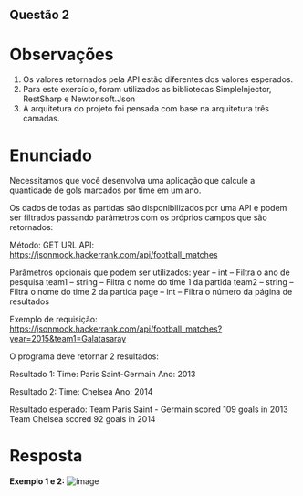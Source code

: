 ## Questão 2

# Observações

1. Os valores retornados pela API estão diferentes dos valores esperados.
2. Para este exercício, foram utilizados as bibliotecas SimpleInjector, RestSharp e Newtonsoft.Json
3. A arquitetura do projeto foi pensada com base na arquitetura três camadas.

# Enunciado

Necessitamos que você desenvolva uma aplicação que calcule a quantidade de gols marcados por time em um ano.

Os dados de todas as partidas são disponibilizados por uma API e podem ser filtrados passando parâmetros com os próprios campos que são retornados:

Método: GET
URL API: https://jsonmock.hackerrank.com/api/football_matches

Parâmetros opcionais que podem ser utilizados:
year – int – Filtra o ano de pesquisa
team1 – string – Filtra o nome do time 1 da partida
team2 – string – Filtra o nome do time 2 da partida
page – int – Filtra o número da página de resultados

Exemplo de requisição:
https://jsonmock.hackerrank.com/api/football_matches?year=2015&team1=Galatasaray

O programa deve retornar 2 resultados:

Resultado 1:
Time: Paris Saint-Germain
Ano: 2013

Resultado 2:
Time: Chelsea
Ano: 2014

Resultado esperado:
Team Paris Saint - Germain scored 109 goals in 2013
Team Chelsea scored 92 goals in 2014


# Resposta

**Exemplo 1 e 2:**
![image](https://github.com/user-attachments/assets/d907a758-a524-4de3-af00-c566d42ead10)


